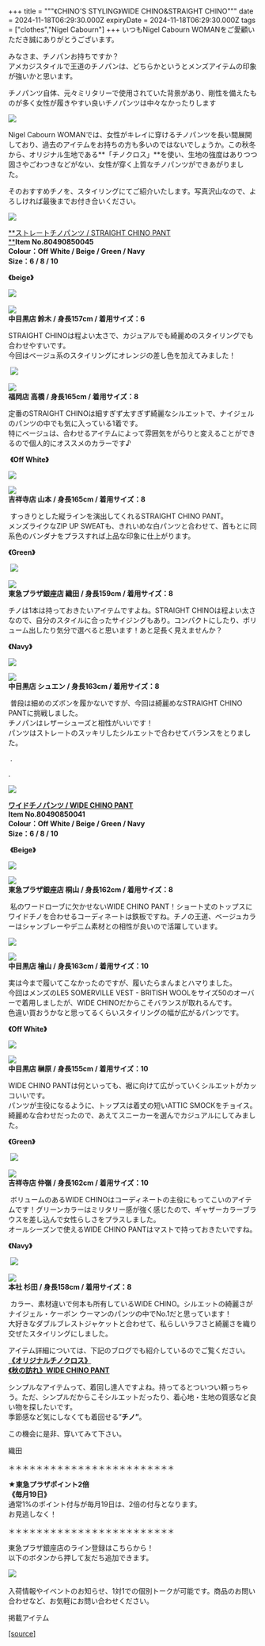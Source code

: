 +++
title = """《CHINO'S STYLING》WIDE CHINO&STRAIGHT CHINO"""
date = 2024-11-18T06:29:30.000Z
expiryDate = 2024-11-18T06:29:30.000Z
tags = ["clothes","Nigel Cabourn"]
+++
いつもNigel Cabourn WOMANをご愛顧いただき誠にありがとうございます。

みなさま、チノパンお持ちですか？  
アメカジスタイルで王道のチノパンは、どちらかというとメンズアイテムの印象が強いかと思います。

チノパンツ自体、元々ミリタリーで使用されていた背景があり、剛性を備えたものが多く女性が履きやすい良いチノパンツは中々なかったりします

![](https://cdn.shopify.com/s/files/1/0094/9295/5196/files/ISIMG-789346_480x480.jpg?v=1731910864)

Nigel Cabourn WOMANでは、女性がキレイに穿けるチノパンツを長い間展開しており、過去のアイテムをお持ちの方も多いのではないでしょうか。この秋冬から、オリジナル生地である**「チノクロス」**を使い、生地の強度はありつつ固さやごわつきなどがない、女性が穿く上質なチノパンツができあがりました。

そのおすすめチノを、スタイリングにてご紹介いたします。写真沢山なので、よろしければ最後までお付き合いください。

![](https://cdn.shopify.com/s/files/1/0094/9295/5196/files/IMG_6245_b4bc2448-32f2-44fc-a503-5a2e0e773ad3_480x480.jpg?v=1731299166)

[**ストレートチノパンツ / STRAIGHT CHINO PANT  
**](https://cabourn.jp/products/80490850045?_pos=48&_fid=14a9dd744&_ss=c)**Item No.80490850045**  
**Colour：Off White / Beige / Green / Navy**  
**Size：6 / 8 / 10**

**《beige》** 

![](https://cdn.shopify.com/s/files/1/0094/9295/5196/files/IMG_6445_b0bee75e-7b1c-474b-825b-a693c4b181c9_480x480.jpg?v=1731753639) 

![](https://cdn.shopify.com/s/files/1/0094/9295/5196/files/IMG_6446_801e6a2b-077b-4c74-b1ec-d24b1ffb97dd_480x480.jpg?v=1731741380)  
**中目黒店 鈴木 / 身長157cm / 着用サイズ：6**

STRAIGHT CHINOは程よい太さで、カジュアルでも綺麗めのスタイリングでも合わせやすいです。  
今回はベージュ系のスタイリングにオレンジの差し色を加えてみました！

 ![](https://cdn.shopify.com/s/files/1/0094/9295/5196/files/IMG_2024-11-16-165137_480x480.jpg?v=1731743555)

![](https://cdn.shopify.com/s/files/1/0094/9295/5196/files/IMG_2024-11-16-170721_480x480.jpg?v=1731744463)  
**福岡店 高橋 / 身長165cm / 着用サイズ：8**

定番のSTRAIGHT CHINOは細すぎず太すぎず綺麗なシルエットで、ナイジェルのパンツの中でも気に入っている1着です。  
特にベージュは、合わせるアイテムによって雰囲気をがらりと変えることができるので個人的にオススメのカラーです♪

 **《Off White》**

![](https://cdn.shopify.com/s/files/1/0094/9295/5196/files/IMG_6257_9fd6d6db-313d-4d48-83ab-55dc76a014a9_480x480.jpg?v=1731407485)

![](https://cdn.shopify.com/s/files/1/0094/9295/5196/files/IMG_6258_480x480.jpg?v=1731407484)  
**吉祥寺店 山本 / 身長165cm / 着用サイズ：8**

 すっきりとした縦ラインを演出してくれるSTRAIGHT CHINO PANT。  
メンズライクなZIP UP SWEATも、きれいめな白パンツと合わせて、首もとに同系色のバンダナをプラスすれば上品な印象に仕上がります。

**《Green》**

 **![](https://cdn.shopify.com/s/files/1/0094/9295/5196/files/38C66946-1ED4-4E3B-85E4-365F0DDA6BF9_480x480.jpg?v=1731910353)**

![](https://cdn.shopify.com/s/files/1/0094/9295/5196/files/IMG_6588_480x480.jpg?v=1731909897)  
**東急プラザ銀座店 織田 / 身長159cm / 着用サイズ：8**

チノは1本は持っておきたいアイテムですよね。STRAIGHT CHINOは程よい太さなので、自分のスタイルに合ったサイジングもあり。コンパクトにしたり、ボリューム出したり気分で選べると思います！あと足長く見えませんか？

**《Navy》**

![](https://cdn.shopify.com/s/files/1/0094/9295/5196/files/IMG_6468_480x480.jpg?v=1731826490)

![](https://cdn.shopify.com/s/files/1/0094/9295/5196/files/IMG_6475_480x480.jpg?v=1731826490)  
**中目黒店 シュエン / 身長163cm / 着用サイズ：8**

 普段は細めのズボンを履かないですが、今回は綺麗めなSTRAIGHT CHINO PANTに挑戦しました。  
チノパンはレザーシューズと相性がいいです！  
パンツはストレートのスッキリしたシルエットで合わせてバランスをとりました。

 .

.

![](https://cdn.shopify.com/s/files/1/0094/9295/5196/files/IMG_6214_d626a66d-a118-45be-9b21-103095df4308_480x480.jpg?v=1731294257)

[**ワイドチノパンツ / WIDE CHINO PANT**](https://cabourn.jp/products/80490850041?_pos=51&_fid=14a9dd744&_ss=c)  
**Item No.80490850041**  
**Colour：Off White / Beige / Green / Navy**  
**Size：6 / 8 / 10**

 **《Beige》**

![](https://cdn.shopify.com/s/files/1/0094/9295/5196/files/IMG_6466_ea0e87bb-8f0a-4d38-adc9-d98b63e06cdc_480x480.jpg?v=1731826490)

![](https://cdn.shopify.com/s/files/1/0094/9295/5196/files/IMG_6472_480x480.jpg?v=1731826490)  
**東急プラザ銀座店 桐山 / 身長162cm / 着用サイズ：8**

 私のワードローブに欠かせないWIDE CHINO PANT！ショート丈のトップスにワイドチノを合わせるコーディネートは鉄板ですね。チノの王道、ベージュカラーはシャンブレーやデニム素材との相性が良いので活躍しています。

![](https://cdn.shopify.com/s/files/1/0094/9295/5196/files/IMG_6438_5fffcf4e-1a1d-401b-a7f2-ef9fcae64603_480x480.jpg?v=1731741381)

![](https://cdn.shopify.com/s/files/1/0094/9295/5196/files/IMG_6439_826683c1-9e4f-418b-ac09-73ebd02095f1_480x480.jpg?v=1731741381)  
**中目黒店 檜山 / 身長163cm / 着用サイズ：10**  
  
実は今まで履いてこなかったのですが、履いたらまんまとハマりました。  
今回はメンズのLE5 SOMERVILLE VEST - BRITISH WOOLをサイズ50のオーバーで着用しましたが、WIDE CHINOだからこそバランスが取れるんです。  
色違い買おうかなと思ってるくらいスタイリングの幅が広がるパンツです。

**《Off White》**

![](https://cdn.shopify.com/s/files/1/0094/9295/5196/files/IMG_6447_741afbd2-31b8-46d4-ad9d-cbdf2dd4f9d0_480x480.jpg?v=1731741791)

![](https://cdn.shopify.com/s/files/1/0094/9295/5196/files/IMG_6448_87a145e5-f0ca-4f77-9367-96263d1a4217_480x480.jpg?v=1731741381)  
**中目黒店 榊原 / 身長155cm / 着用サイズ：10**

WIDE CHINO PANTは何といっても、裾に向けて広がっていくシルエットがカッコいいです。  
パンツが主役になるように、トップスは着丈の短いATTIC SMOCKをチョイス。  
綺麗めな合わせだったので、あえてスニーカーを選んでカジュアルにしてみました。

**《Green》**

 ![](https://cdn.shopify.com/s/files/1/0094/9295/5196/files/IMG_6440_480x480.jpg?v=1731741380)

![](https://cdn.shopify.com/s/files/1/0094/9295/5196/files/IMG_6437_94471965-ec35-431b-9370-da82938915c6_480x480.jpg?v=1731741380)  
**吉祥寺店 仲嶺 / 身長162cm / 着用サイズ：10**

 ボリュームのあるWIDE CHINOはコーディネートの主役にもってこいのアイテムです！グリーンカラーはミリタリー感が強く感じたので、ギャザーカラーブラウスを差し込んで女性らしさをプラスしました。  
オールシーズンで使えるWIDE CHINO PANTはマストで持っておきたいですね。

**《Navy》**

 ![](https://cdn.shopify.com/s/files/1/0094/9295/5196/files/IMG_2024-11-17-175337_480x480.jpg?v=1731833677)

![](https://cdn.shopify.com/s/files/1/0094/9295/5196/files/IMG_6481_480x480.jpg?v=1731832884)  
**本社 杉田 / 身長158cm / 着用サイズ：8**

 カラー、素材違いで何本も所有しているWIDE CHINO。シルエットの綺麗さがナイジェル・ケーボン ウーマンのパンツの中でNo.1だと思っています！  
大好きなダブルブレストジャケットと合わせて、私らしいラフさと綺麗さを織り交ぜたスタイリングにしました。

アイテム詳細については、下記のブログでも紹介しているのでご覧ください。  
**[《オリジナルチノクロス》  
](https://cabourn.jp/blogs/shop-info/tokyuplazaginza20240826)[《秋の訪れ》WIDE CHINO PANT](https://cabourn.jp/blogs/shop-info/nakameguro20240815)**

シンプルなアイテムって、着回し達人ですよね。持ってるとついつい頼っちゃう。ただ、シンプルだからこそシルエットだったり、着心地・生地の質感など良い物を探したいです。  
季節感など気にしなくても着回せる”**チノ”**。

この機会に是非、穿いてみて下さい。

織田

＊＊＊＊＊＊＊＊＊＊＊＊＊＊＊＊＊＊＊＊＊＊＊＊  
  
**★東急プラザポイント2倍  
《毎月19日》**  
通常1%のポイント付与が毎月19日は、2倍の付与となります。  
お見逃しなく！  
  
＊＊＊＊＊＊＊＊＊＊＊＊＊＊＊＊＊＊＊＊＊＊＊＊

東急プラザ銀座店のライン登録はこちらから！  
以下のボタンから押して友だち追加できます。 

[![](https://scdn.line-apps.com/n/line_add_friends/btn/ja.png)](https://lin.ee/BYB8FHk) 

入荷情報やイベントのお知らせ、1対1での個別トークが可能です。商品のお問い合わせなど、お気軽にお問い合わせください。

掲載アイテム

[[source]](https://cabourn.jp/blogs/shop-info/tokyupulaza20241118)
